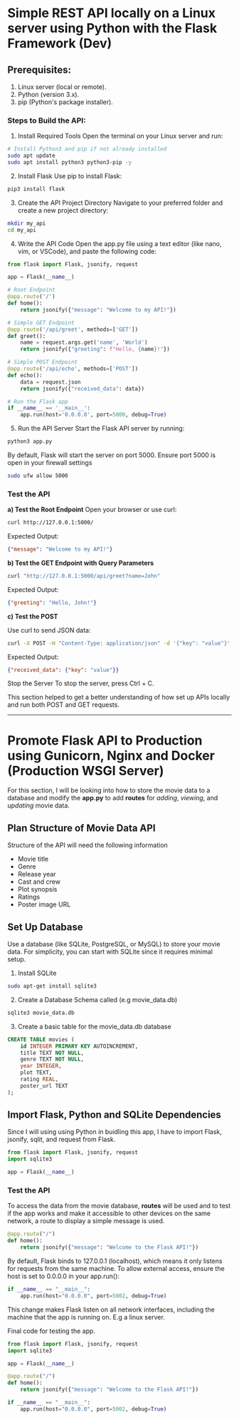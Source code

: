 # Simple REST API locally on a Linux server using Python with the Flask Framework (Dev)

## Prerequisites:
1. Linux server (local or remote).
2. Python (version 3.x).
3. pip (Python's package installer).

### Steps to Build the API:

1. Install Required Tools
Open the terminal on your Linux server and run:

```bash
# Install Python3 and pip if not already installed
sudo apt update
sudo apt install python3 python3-pip -y
```

2. Install Flask
Use pip to install Flask:

```bash
pip3 install flask
```

3. Create the API Project Directory
Navigate to your preferred folder and create a new project directory:

```bash
mkdir my_api
cd my_api
```

4. Write the API Code
Open the app.py file using a text editor (like nano, vim, or VSCode), and paste the following code:

```python
from flask import Flask, jsonify, request

app = Flask(__name__)

# Root Endpoint
@app.route('/')
def home():
    return jsonify({"message": "Welcome to my API!"})

# Simple GET Endpoint
@app.route('/api/greet', methods=['GET'])
def greet():
    name = request.args.get('name', 'World')
    return jsonify({"greeting": f"Hello, {name}!"})

# Simple POST Endpoint
@app.route('/api/echo', methods=['POST'])
def echo():
    data = request.json
    return jsonify({"received_data": data})

# Run the Flask app
if __name__ == '__main__':
    app.run(host='0.0.0.0', port=5000, debug=True)
```

5. Run the API Server
Start the Flask API server by running:

```bash
python3 app.py
```
By default, Flask will start the server on port 5000.
Ensure port 5000 is open in your firewall settings

```bash
sudo ufw allow 5000
```

### Test the API

**a) Test the Root Endpoint** 
Open your browser or use curl:

```bash
curl http://127.0.0.1:5000/
```
Expected Output:

```json
{"message": "Welcome to my API!"}
```

**b) Test the GET Endpoint with Query Parameters**

```bash
curl "http://127.0.0.1:5000/api/greet?name=John"
```

Expected Output:

```json
{"greeting": "Hello, John!"}
```

**c) Test the POST** 

Use curl to send JSON data:

```bash
curl -X POST -H "Content-Type: application/json" -d '{"key": "value"}' http://127.0.0.1:5000/api/echo
```

Expected Output:

```json
{"received_data": {"key": "value"}}
```

Stop the Server
To stop the server, press Ctrl + C.

This section helped to get a better understanding of how set up APIs locally and run both POST and GET requests.

---


# Promote Flask API to Production using Gunicorn, Nginx and Docker (Production WSGI Server)

For this section, I will be looking into how to store the movie data to a database and modify the **app.py** to add **routes** for *adding*, *viewing*, and *updating* movie data.

## Plan Structure of Movie Data API

Structure of the API will need the following information

- Movie title
- Genre
- Release year
- Cast and crew
- Plot synopsis
- Ratings
- Poster image URL

## Set Up Database

Use a database (like SQLite, PostgreSQL, or MySQL) to store your movie data. For simplicity, you can start with SQLite since it requires minimal setup.

1. Install SQLite

```bash
sudo apt-get install sqlite3
```
2. Create a Database Schema called (e.g movie_data.db)

```bash
sqlite3 movie_data.db
```
3. Create a basic table for the movie_data.db database

```sql
CREATE TABLE movies (
    id INTEGER PRIMARY KEY AUTOINCREMENT,
    title TEXT NOT NULL,
    genre TEXT NOT NULL,
    year INTEGER,
    plot TEXT,
    rating REAL,
    poster_url TEXT
);
```

## Import Flask, Python and SQLite Dependencies

Since I will using using Python in buidling this app, I have to import Flask, jsonify, sqlit, and request from Flask.

```python
from flask import Flask, jsonify, request
import sqlite3

app = Flask(__name__)
```

### Test the API

To access the data from the movie database, **routes** will be used and to test if the app works and make it accessible to other devices on the same network, a route to display a simple message is used.

```python
@app.route("/")
def home():
    return jsonify({"message": "Welcome to the Flask API!"})
```
By default, Flask binds to 127.0.0.1 (localhost), which means it only listens for requests from the same machine. To allow external access, ensure the host is set to 0.0.0.0 in your app.run():

```python
if __name__ == "__main__":
    app.run(host="0.0.0.0", port=5002, debug=True)
```
This change makes Flask listen on all network interfaces, including the machine that the app is running on. E.g a linux server.

Final code for testing the app.

```python
from flask import Flask, jsonify, request
import sqlite3

app = Flask(__name__)

@app.route("/")
def home():
    return jsonify({"message": "Welcome to the Flask API!"})

if __name__ == "__main__":
    app.run(host="0.0.0.0", port=5002, debug=True)
```




